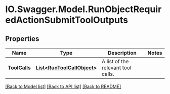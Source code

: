 # IO.Swagger.Model.RunObjectRequiredActionSubmitToolOutputs
## Properties

Name | Type | Description | Notes
------------ | ------------- | ------------- | -------------
**ToolCalls** | [**List&lt;RunToolCallObject&gt;**](RunToolCallObject.md) | A list of the relevant tool calls. | 

[[Back to Model list]](../README.md#documentation-for-models) [[Back to API list]](../README.md#documentation-for-api-endpoints) [[Back to README]](../README.md)

